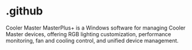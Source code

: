 # .github
Cooler Master MasterPlus+ is a Windows software for managing Cooler Master devices, offering RGB lighting customization, performance monitoring, fan and cooling control, and unified device management.
